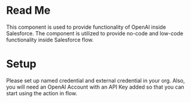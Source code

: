 # Read Me
This component is used to provide functionality of OpenAI inside Salesforce. The component is utilized to provide no-code and low-code functionality inside Salesforce flow.

# Setup
Please set up named credential and external credential in your org. Also, you will need an OpenAI Account with an API Key added so that you can start using the action in flow.
